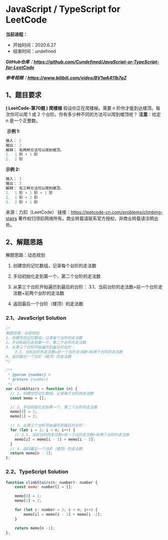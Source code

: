 ﻿# JavaScript / TypeScript for LeetCode 
**当前进程：**

 - 开始时间：2020.6.27 
 - 结束时间：undefined

***GitHub仓库：https://github.com/Cundefined/JavaScript-or-TypeScript-for-LeetCode***

***参考视频：https://www.bilibili.com/video/BV1wA411b7qZ***

## 1、题目要求
**( LeetCode-第70题 )  爬楼梯**
      假设你正在爬楼梯。需要 n 阶你才能到达楼顶。每次你可以爬 1 或 2 个台阶。你有多少种不同的方法可以爬到楼顶呢？
      **注意**：给定 n 是一个正整数。

​	  **示例 1:**

```javascript
输入： 2
输出： 2
解释： 有两种方法可以爬到楼顶。
1.  1 阶 + 1 阶
2.  2 阶
```
**示例 2:**
```javascript
输入： 3
输出： 3
解释： 有三种方法可以爬到楼顶。
1.  1 阶 + 1 阶 + 1 阶
2.  1 阶 + 2 阶
3.  2 阶 + 1 阶
```

来源：力扣（LeetCode）
链接：https://leetcode-cn.com/problems/climbing-stairs
著作权归领扣网络所有。商业转载请联系官方授权，非商业转载请注明出处。

## 2、解题思路
解题思路：动态规划
 1. 创建空的记忆数组，记录每个台阶的走法数
 

 2. 手动初始化走到第一个、第二个台阶的走法数
 3. 从第三个台阶开始遍历到最后的台阶：
 	3.1、当前台阶的走法数=前一个台阶走法数+前两个台阶的走法数
 6. 返回最后一个台阶（楼顶）的走法数

### 2.1、JavaScript Solution

```javascript
/*
解题思路：动态规划
1、创建空的记忆数组，记录每个台阶的走法数
2、手动初始化走到第一个、第二个台阶的走法数
3、从第三个台阶开始遍历到最后的台阶：
    3.1、当前台阶的走法数=前一个台阶走法数+前两个台阶的走法数
4、返回最后一个台阶（楼顶）的走法数
*/

/**
 * @param {number} n
 * @return {number}
 */
var climbStairs = function (n) {
  // 1、创建空的记忆数组，记录每个台阶的走法数
  const memo = [];

  // 2、手动初始化走到第一个、第二个台阶的走法数
  memo[0] = 1;
  memo[1] = 2;

  // 3、从第三个台阶开始遍历到最后的台阶：
  for (let i = 2; i < n; i++) {
    // 3.1、当前台阶的走法数=前一个台阶走法数+前两个台阶的走法数
    memo[i] = memo[i - 1] + memo[i - 2];
  }
  // 4、返回最后一个台阶（楼顶）的走法数
  return memo[n - 1];
};
```


### 2.2、TypeScript Solution

```javascript
function climbStairs(n: number): number {
    const memo: number[] = [];

    memo[0] = 1;
    memo[1] = 2;

    for (let i: number = 2; i < n; i++) {
        memo[i] = memo[i - 1] + memo[i -2];
    }

    return memo[n -1];
};
```

